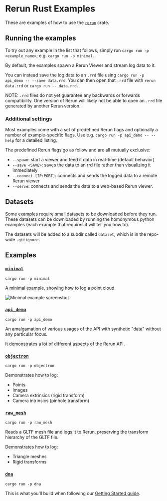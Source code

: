 # Rerun Rust Examples

These are examples of how to use the [`rerun`](https://github.com/rerun-io/rerun/tree/latest/crates/rerun) crate.

## Running the examples

To try out any example in the list that follows, simply run `cargo run -p <example_name>`; e.g. `cargo run -p minimal`.

By default, the examples spawn a Rerun Viewer and stream log data to it.

You can instead save the log data to an `.rrd` file using `cargo run -p api_demo -- --save data.rrd`. You can then open that `.rrd` file with `rerun data.rrd` or `cargo run -- data.rrd`.

NOTE: `.rrd` files do not yet guarantee any backwards or forwards compatibility. One version of Rerun will likely not be able to open an `.rrd` file generated by another Rerun version.

### Additional settings

Most examples come with a set of predefined Rerun flags and optionally a number of example-specific flags.
Use e.g. `cargo run -p api_demo -- --help` for a detailed listing.

The predefined Rerun flags go as follow and are all mutually exclusive:
- `--spawn`: start a viewer and feed it data in real-time (default behavior)
- `--save <SAVE>`: saves the data to an rrd file rather than visualizing it immediately
- `--connect [IP:PORT]`: connects and sends the logged data to a remote Rerun viewer
- `--serve`: connects and sends the data to a web-based Rerun viewer.

## Datasets

Some examples require small datasets to be downloaded before they run.
These datasets can be downloaded by running the homonymous python examples (each example that requires it will tell you how to).

The datasets will be added to a subdir called `dataset`, which is in the repo-wide `.gitignore`.

## Examples

### [`minimal`](minimal)

`cargo run -p minimal`

A minimal example, showing how to log a point cloud.

<picture>
  <source media="(max-width: 480px)" srcset="https://static.rerun.io/92a1f80b5cf2cd2c04a10d8ced35849da8f1c0ed_minimal_480w.png">
  <source media="(max-width: 768px)" srcset="https://static.rerun.io/d78037f2306ed02505859adbae9f72d4ab2945d1_minimal_768w.png">
  <source media="(max-width: 1024px)" srcset="https://static.rerun.io/cf926c580c8ca8b39fd844f6adf4b19972b5111e_minimal_1024w.png">
  <source media="(max-width: 1200px)" srcset="https://static.rerun.io/8f03efd9e918f43b5e6d9257d0f1a3cb962b3889_minimal_1200w.png">
  <img src="https://static.rerun.io/0e47ac513ab25d56cf2b493128097d499a07e5e8_minimal_full.png" alt="Minimal example screenshot">
</picture>

### [`api_demo`](api_demo)

`cargo run -p api_demo`

An amalgamation of various usages of the API with synthetic "data" without any particular focus.

It demonstrates a lot of different aspects of the Rerun API.

### [`objectron`](objectron)

`cargo run -p objectron`

Demonstrates how to log:
* Points
* Images
* Camera extrinsics (rigid transform)
* Camera intrinsics (pinhole transform)

### [`raw_mesh`](raw_mesh)

`cargo run -p raw_mesh`

Reads a GLTF mesh file and logs it to Rerun, preserving the transform hierarchy of the GLTF file.

Demonstrates how to log:
* Triangle meshes
* Rigid transforms

### [`dna`](dna)

`cargo run -p dna`

This is what you'll build when following our [Getting Started guide](https://www.rerun.io/docs/getting-started/logging-rust).
